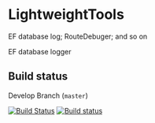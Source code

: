 # LightweightTools
EF database log; RouteDebuger; and so on

EF database logger

## Build status

Develop Branch (`master`)


[![Build Status](https://travis-ci.org/Antaris/RazorEngine.svg?branch=master)](https://travis-ci.org/Antaris/RazorEngine)
[![Build status](https://ci.appveyor.com/api/projects/status/3vnudy8soc3v3wx3/branch/master?svg=true)](https://ci.appveyor.com/project/68681395/lightweighttools/branch/master)
